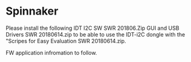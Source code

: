 # Spinnaker
 Please install the following IDT I2C SW SWR 201806.Zip GUI and USB Drivers SWR 20180614.zip to be able to use the IDT-i2C dongle with the  "Scripes for Easy Evaluation SWR 20180614.zip.
 
 
FW application infromation to follow. 
